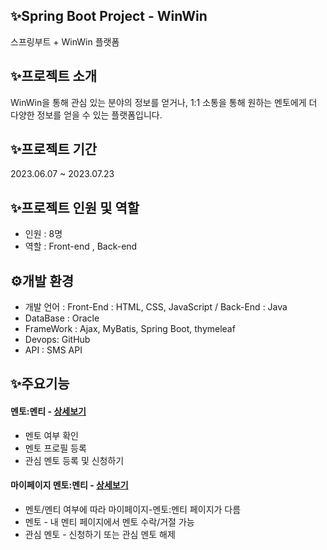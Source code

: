 ## ✨Spring Boot Project - WinWin
스프링부트 + WinWin 플랫폼

## ✨프로젝트 소개
WinWin을 통해 관심 있는 분야의 정보를 얻거나, 1:1 소통을 통해 원하는 멘토에게 더 다양한 정보를 얻을 수 있는 플랫폼입니다.

## ✨프로젝트 기간
2023.06.07 ~ 2023.07.23

## ✨프로젝트 인원 및 역할
- 인원 : 8명
- 역할 : Front-end , Back-end

## ⚙개발 환경
- 개발 언어 : Front-End : HTML, CSS, JavaScript / Back-End : Java
- DataBase : Oracle
- FrameWork : Ajax, MyBatis, Spring Boot, thymeleaf
- Devops: GitHub
- API : SMS API

## ✨주요기능
#### 멘토:멘티 - <a href="https://github.com/cheese0312/winwin/wiki/%EB%A9%98%ED%86%A0:%EB%A9%98%ED%8B%B0-%EC%A3%BC%EC%9A%94%EA%B8%B0%EB%8A%A5">상세보기</a>
- 멘토 여부 확인
- 멘토 프로필 등록
- 관심 멘토 등록 및 신청하기

#### 마이페이지 멘토:멘티 - <a href="https://github.com/cheese0312/winwin/wiki/%EB%A7%88%EC%9D%B4%ED%8E%98%EC%9D%B4%EC%A7%80-%E2%80%90-%EB%A9%98%ED%86%A0:%EB%A9%98%ED%8B%B0">상세보기</a>
- 멘토/멘티 여부에 따라 마이페이지-멘토:멘티 페이지가 다름
- 멘토 - 내 멘티 페이지에서 멘토 수락/거절 가능
- 관심 멘토 - 신청하기 또는 관심 멘토 해제
